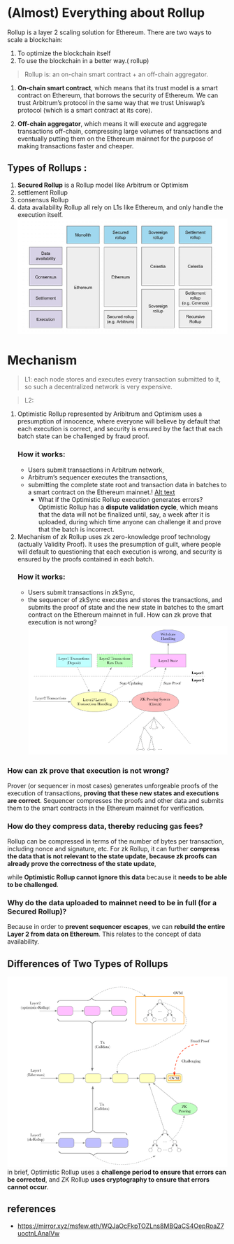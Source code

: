 
# (Almost) Everything about Rollup

Rollup is a layer 2 scaling solution for Ethereum. 
There are two ways to scale a blockchain:
1. To optimize the blockchain itself
 2. To use the blockchain in a better way.( rollup)

> Rollup is: an on-chain smart contract + an off-chain aggregator.
1. **On-chain smart contract**, which means that its trust model is a smart contract on Ethereum, that borrows the security of Ethereum. We can trust Arbitrum’s protocol in the same way that we trust Uniswap’s protocol (which is a smart contract at its core).

2. **Off-chain aggregator**, which means it will execute and aggregate transactions off-chain, compressing large volumes of transactions and eventually putting them on the Ethereum mainnet for the purpose of making transactions faster and cheaper.

## Types of Rollups :
1. **Secured Rollup** is a Rollup model like Arbitrum or Optimism
 2. settlement Rollup
 3. consensus Rollup
 4. data availability  Rollup
 all rely on L1s like Ethereum, and only handle the execution itself.
![Alt text](image-7.png)

# Mechanism
> L1:
each node stores and executes every transaction submitted to it, so such a decentralized network is very expensive.


> L2:
1. Optimistic Rollup represented by Aribitrum and Optimism
    uses a presumption of innocence, where everyone will believe by default that each execution is correct, and security is ensured by the fact that each batch state can be challenged by fraud proof.
    ### How it works:
    - Users submit transactions in Arbitrum network, 
     - Arbitrum’s sequencer executes the transactions, 
     - submitting the complete state root and transaction data in batches to a smart contract on the Ethereum mainnet.!
     [Alt text](image-8.png)
        -  What if the Optimistic Rollup execution generates errors?
        Optimistic Rollup has a **dispute validation cycle**, which means that the data will not be finalized until, say, a week after it is uploaded, during which time anyone can challenge it and prove that the batch is incorrect.
 2. Mechanism of zk Rollup
    uses zk zero-knowledge proof technology (actually Validity Proof). It uses the presumption of guilt, where people will default to questioning that each execution is wrong, and security is ensured by the proofs contained in each batch.
    ### How it works:
    - Users submit transactions in zkSync,
    - the sequencer of zkSync executes and stores the transactions, and submits the proof of state and the new state in batches to the smart contract on the Ethereum mainnet in full.
    How can zk prove that execution is not wrong?
![Alt text](image-9.png)
### How can zk prove that execution is not wrong?
Prover (or sequencer in most cases) generates unforgeable proofs of the execution of transactions, **proving that these new states and executions are correct**. Sequencer compresses the proofs and other data and submits them to the smart contracts in the Ethereum mainnet for verification.
### How do they compress data, thereby reducing gas fees?

Rollup can be compressed in terms of the number of bytes per transaction, including nonce and signature, etc. For zk Rollup, it can further **compress the data that is not relevant to the state update, because zk proofs can already prove the correctness of the state update**, 

while **Optimistic Rollup cannot ignore this data** because it **needs to be able to be challenged**.
### Why do the data uploaded to mainnet need to be **in full** (for a Secured Rollup)?

Because in order to **prevent sequencer escapes**, we can **rebuild the entire Layer 2 from data on Ethereum**. This relates to the concept of data availability.

## Differences of Two Types of Rollups
![Alt text](image-10.png)
in brief, Optimistic Rollup uses a **challenge period to ensure that errors can be corrected**, and ZK Rollup **uses cryptography to ensure that errors cannot occur**.

























## references
- https://mirror.xyz/msfew.eth/WQJaOcFkpTOZLns8MBQaCS4OepRoaZ7uoctnLAnalVw
